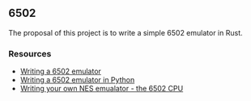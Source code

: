 ## 6502

The proposal of this project is to write a simple 6502 emulator in Rust.

### Resources

- [Writing a 6502 emulator](https://www.ahl27.com/posts/2023/01/6502-emu1/)
- [Writing a 6502 emulator in Python](https://dailystuff.nl/projects/writing-a-6502-emulator-in-python.html)
- [Writing your own NES emualator - the 6502 CPU](https://yizhang82.dev/nes-emu-cpu)
